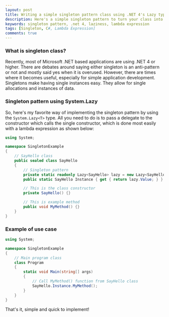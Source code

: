 ```yaml
---
layout: post
title: Writing a simple singleton pattern class using .NET 4's Lazy type
description: Here's a simple singleton pattern to turn your class into a singleton class. It's really simple and perform well, best used with time-consuming operation class in .NET C# programming.
keywords: singleton pattern, .net 4, laziness, lambda expression
tags: [Singleton, C#, Lambda Expression]
comments: true
---
```


### What is singleton class?

Recently, most of Microsoft .NET based applications are using .NET 4 or higher. There are debates around saying either singleton is an anti-pattern or not and mostly said yes when it is overused. However, there are times where it becomes useful, especially for simple application development. Singletons make having single instances easy. They allow for single allocations and instances of data.

### Singleton pattern using System.Lazy

So, here's my favorite way of implementing the singleton pattern by using the `System.Lazy<T>` type. All you need to do is to pass a delegate to the constructor which calls the single constructor, which is done most easily with a lambda expression as shown below:

```csharp
using System;

namespace SingletonExample
{
    // SayHello class
    public sealed class SayHello
    {
        // Singleton pattern
        private static readonly Lazy<SayHello> lazy = new Lazy<SayHello>(() => new SayHello());
        public static SayHello Instance { get { return lazy.Value; } }

        // This is the class constructor
        private SayHello() {}

        // This is example method
        public void MyMethod() {}
    }
}
```

### Example of use case

```csharp
using System;

namespace SingletonExample
{
    // Main program class
    class Program
    {
        static void Main(string[] args)
        {
            // Call MyMethod() function from SayHello class
            SayHello.Instance.MyMethod();
        }
    }
}
```

That's it, simple and quick to implement!